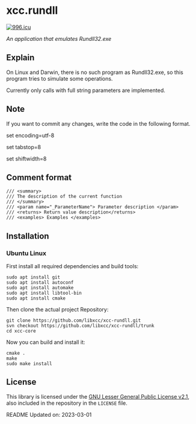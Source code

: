 # xcc.rundll

[![996.icu](https://img.shields.io/badge/link-996.icu-red.svg)](https://996.icu)

*An application that emulates Rundll32.exe*


## Explain

On Linux and Darwin, there is no such program as Rundll32.exe, so this program tries to simulate some operations.

Currently only calls with full string parameters are implemented.


## Note

If you want to commit any changes, write the code in the following format.

set encoding=utf-8

set tabstop=8

set shiftwidth=8



## Comment format

```shell
/// <summary>
/// The description of the current function
/// </summary>
/// <param name="_ParameterName"> Parameter description </param>
/// <returns> Return value description</returns>
/// <examples> Examples </examples>
```


## Installation

### Ubuntu Linux

First install all required dependencies and build tools:
```shell
sudo apt install git
sudo apt install autoconf
sudo apt install automake
sudo apt install libtool-bin
sudo apt install cmake
```

Then clone the actual project Repository:
```shell
git clone https://github.com/libxcc/xcc-rundll.git
svn checkout https://github.com/libxcc/xcc-rundll/trunk
cd xcc-core
```

Now you can build and install it:
```shell
cmake .
make
sudo make install
```

## License

This library is licensed under the [GNU Lesser General Public License v2.1](https://www.gnu.org/licenses/lgpl-2.1.en.html),
also included in the repository in the `LICENSE` file.

README Updated on: 2023-03-01

